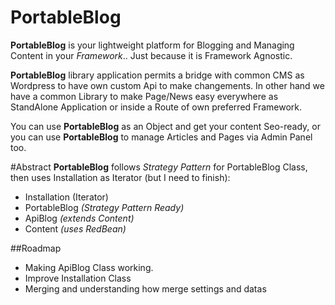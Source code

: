 PortableBlog
============
**PortableBlog** is your lightweight platform for Blogging and Managing Content in your *Framework*.. Just because it is Framework Agnostic. 

**PortableBlog** library application permits a bridge with common CMS as Wordpress to have own custom Api to make changements. In other hand we have a common Library to make Page/News easy everywhere as StandAlone Application or inside a Route of own preferred Framework.

You can use **PortableBlog** as an Object and get your content Seo-ready, or you can use **PortableBlog** to manage Articles and Pages via Admin Panel too.

#Abstract
**PortableBlog** follows *Strategy Pattern* for PortableBlog Class, then uses Installation as Iterator (but I need to finish):

*  Installation (Iterator)
*  PortableBlog *(Strategy Pattern Ready)*
*  ApiBlog *(extends Content)*
*  Content *(uses RedBean)*

##Roadmap
*  Making ApiBlog Class working.
*  Improve Installation Class
*  Merging and understanding how merge settings and datas